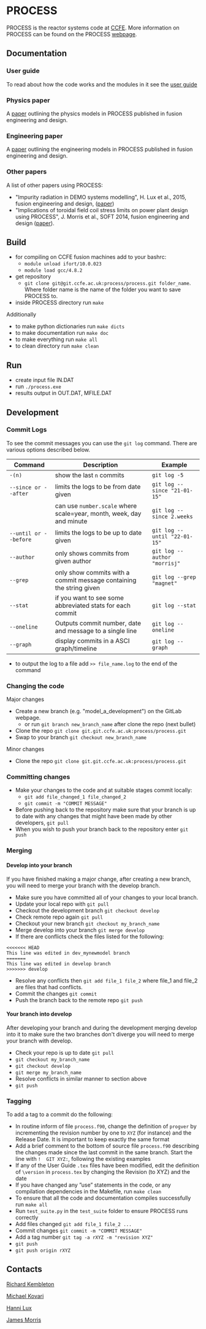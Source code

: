 # PROCESS

PROCESS is the reactor systems code at [CCFE](www.ccfe.ac.uk). More information on PROCESS
can be found on the PROCESS [webpage](http://www.ccfe.ac.uk/powerplants.aspx).

## Documentation

### User guide
To read about how the code works and the modules in it see the
[user guide](http://www.ccfe.ac.uk/assets/Documents/Other/process.pdf)

### Physics paper

A [paper](http://www.sciencedirect.com/science/article/pii/S0920379614005961)
outlining the physics models in PROCESS published in fusion engineering and design.

### Engineering paper

A [paper](http://www.euro-fusionscipub.org/wp-content/uploads/2015/08/WPPMIPR1505.pdf)
outlining the engineering models in PROCESS published in fusion engineering and design.

### Other papers

A list of other papers using PROCESS:

- "Impurity radiation in DEMO systems modelling", H. Lux et al., 2015, fusion engineering and
design, ([paper](http://www.sciencedirect.com/science/article/pii/S0920379615302891))
- "Implications of toroidal field coil stress limits on power plant design using PROCESS", J. Morris et al.,
SOFT 2014, fusion engineering and design ([paper](http://www.sciencedirect.com/science/article/pii/S0920379615301290)).

## Build

- for compiling on CCFE fusion machines add to your bashrc:
    - `module unload ifort/10.0.023`
    - `module load gcc/4.8.2`
- get repository
    - `git clone git@git.ccfe.ac.uk:process/process.git folder_name`. Where folder name
    is the name of the folder you want to save PROCESS to.
- inside PROCESS directory run `make`

Additionally

- to make python dictionaries run `make dicts`
- to make documentation run `make doc`
- to make everything run `make all`
- to clean directory run `make clean`

## Run

- create input file IN.DAT
- run `./process.exe`
- results output in OUT.DAT, MFILE.DAT

## Development

### Commit Logs

To see the commit messages you can use the `git log` command. There are various options
described below.

| Command | Description | Example |
| -------- | -------- | --------- |
| `-(n)`   | show the last `n` commits  | `git log -5` |
| `--since or --after` |  limits the logs to be from date given | `git log --since "21-01-15"` |
| | can use `number.scale` where scale=year, month, week, day and minute | `git log --since 2.weeks` |
| `--until or --before` |  limits the logs to be up to date given | `git log --until "22-01-15"` |
| `--author` | only shows commits from given author | `git log --author "morrisj"` |
| `--grep` | only show commits with a commit message containing the string given | `git log --grep "magnet"`  |
| `--stat` | if you want to see some abbreviated stats for each commit | `git log --stat` |
| `--oneline` | Outputs commit number, date and message to a single line | `git log --oneline` |
| `--graph` | display commits in a ASCI graph/timeline | `git log --graph` |

- to output the log to a file add `>> file_name.log` to the end of the command

### Changing the code

Major changes

- Create a new branch (e.g. "model_a_development") on the GitLab webpage.
    - or run `git branch new_branch_name` after clone the repo (next bullet)
- Clone the repo `git clone git.git.ccfe.ac.uk:process/process.git`
- Swap to your branch `git checkout new_branch_name`

Minor changes

- Clone the repo `git clone git.git.ccfe.ac.uk:process/process.git`

### Committing changes

- Make your changes to the code and at suitable stages commit locally:
    - `git add file_changed_1 file_changed_2`
    - `git commit -m "COMMIT MESSAGE"`
- Before pushing back to the repository make sure that your branch is up to date
with any changes that might have been made by other developers, `git pull`
- When you wish to push your branch back to the repository enter `git push`

### Merging

#### Develop into your branch

If you have finished making a major change, after creating a new branch, you will need
to merge your branch with the develop branch.

- Make sure you have committed all of your changes to your local branch.
- Update your local repo with `git pull`
- Checkout the development branch `git checkout develop`
- Check remote repo again `git pull`
- Checkout your new branch `git checkout my_branch_name`
- Merge develop into your branch `git merge develop`
- If there are conflicts check the files listed for the following:
```
<<<<<<< HEAD
This line was edited in dev_mynewmodel branch
=======
This line was edited in develop branch
>>>>>>> develop
```

- Resolve any conflicts then `git add file_1 file_2` where file_1 and file_2 are
files that had conflicts.
- Commit the changes `git commit`
- Push the branch back to the remote repo `git push`

#### Your branch into develop

After developing your branch and during the development merging develop into it to make
sure the two branches don't diverge you will need to merge your branch with develop.

- Check your repo is up to date `git pull`
- `git checkout my_branch_name`
- `git checkout develop`
- `git merge my_branch_name`
- Resolve conflicts in similar manner to section above
- `git push`

### Tagging

To add a tag to a commit do the following:

- In routine inform of file `process.f90`, change the definition of `progver` by
incrementing the revision number by one to `XYZ` (for instance) and the Release Date. It
is important to keep exactly the same format
- Add a brief comment to the bottom of source file `process.f90` describing the changes made
since the last commit in the same branch.  Start the line with `!  GIT XYZ:`, following the
existing examples
- If any of the User Guide `.tex` files have been modified, edit the definition of `\version`
in `process.tex` by changing the Revision (to XYZ) and the date
- If you have changed any ”use” statements in the code, or any compilation dependencies in the Makefile, run
`make clean`
- To ensure that all the code and documentation compiles successfully run `make all`
- Run `test_suite.py` in the `test_suite` folder to ensure PROCESS runs correctly
- Add files changed `git add file_1 file_2 ...`
- Commit changes `git commit -m "COMMIT MESSAGE"`
- Add a tag number `git tag -a rXYZ -m "revision XYZ"`
- `git push`
- `git push origin rXYZ`

## Contacts

[Richard Kembleton](richard.kembleton@ukaea.uk)

[Michael Kovari](michael.kovari@ukaea.uk)

[Hanni Lux](Hanni.lux@ukaea.uk)

[James Morris](james.morris2@ukaea.uk)
